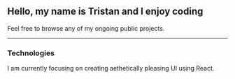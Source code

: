 <h2>Hello, my name is Tristan and I enjoy coding</h2>

Feel free to browse any of my ongoing public projects. 

<hr />
<h3>Technologies</h3>

I am currently focusing on creating aethetically pleasing UI using React.

